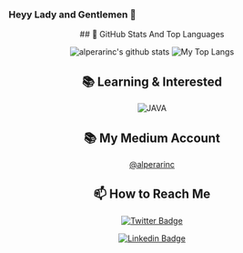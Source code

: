 ### Heyy Lady and Gentlemen 👋

<div align="center">
## 📌 GitHub Stats And Top Languages

<p float="center">
  <img  src="https://github-readme-stats.vercel.app/api?username=alperarinc&show_icons=true&count_private=true&hide=contribs,issues" alt="alperarinc's github stats" />
  <img  src="https://github-readme-stats.vercel.app/api/top-langs/?username=alperarinc&layout=compact&hide=html,css" alt="My Top Langs" />
</p>


## 📚 Learning & Interested



![JAVA](https://static.javatpoint.com/core/images/java-logo3.png)

## 📚 My Medium Account

[@alperarinc ](https://medium.com/@alperarinc)

## 📫 How to Reach Me

[![Twitter Badge](https://img.shields.io/badge/twtr-alperarinc-blue)](https://twitter.com/alpaarinc)

[![Linkedin Badge](https://img.shields.io/badge/lkdn-alperarinc-blue)](https://www.linkedin.com/in/alper-arinc)


<!--
**alperarinc/alperarinc** is a ✨ _special_ ✨ repository because its `README.md` (this file) appears on your GitHub profile.

Here are some ideas to get you started:

- 🔭 I’m currently working on ...
- 🌱 I’m currently learning ...
- 👯 I’m looking to collaborate on ...
- 🤔 I’m looking for help with ...
- 💬 Ask me about ...
- 📫 How to reach me: ...
- 😄 Pronouns: ...
- ⚡ Fun fact: ...
-->
</div>
